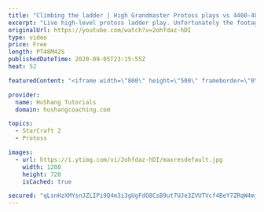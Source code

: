 ```yaml
---
title: "Climbing the ladder | High Grandmaster Protoss plays vs 4400-4800 players"
excerpt: "Live high-level protoss ladder play. Unfortunately the footage came out quite choppy at some points and I was considering just not posting today, but I will post it anyways in case a few of you want to watch still. I'm trying to figure out what the cause of the lag is and hopefully I can get some cleaner"
originalUrl: https://youtube.com/watch?v=2ohfdaz-hDI
type: video
price: Free
length: PT48M42S
publishedDateTime: 2020-09-05T23:15:55Z
heat: 52

featuredContent: "<iframe width=\"800\" height=\"500\" frameborder=\"0\" src=\"https://www.youtube.com/embed/2ohfdaz-hDI\" allow=\"accelerometer; autoplay; encrypted-media; gyroscope; picture-in-picture\" allowfullscreen></iframe>"

provider:
  name: HuShang Tutorials
  domain: hushangcoaching.com

topics:
  - StarCraft 2
  - Protoss

images:
  - url: https://i.ytimg.com/vi/2ohfdaz-hDI/maxresdefault.jpg
    width: 1280
    height: 720
    isCached: true

secured: "qLsnHzXMYsnJZLIPi9Q4m3i3gUgFdO8CsB9ut7UJe3ZVUTVcf4BeY7ZRqW4mjdhHYi/O14qDD8mD45wVBv3szbdBvZ79sOFgJ6XYo4tGjF/E9CpmVMWiCn5owM5ZPoaWUlKfRvW3QiA6sMzidVSNPD6J1vCuAcDQ9Q8qHXIFcHyw+OgjbMGxKrsnfZuktrd7CtMLBb8HwvrKm00eydF6Q/kU3+gBaRFPTLeen6GGIMnrKBHYk27sgykDdPgiB4qBZAcwIGwnQASN2zUPTguSKSK5V/Cj8Oa0Ol122Z/+OdAYoybPv5kQNlrROu4ApKTCgMMr5gFj6C3h49/oZMjG8eg7sgRVHYcp3OmVUMXrwkI2wT6qZuAB8NYjelUFf7rTWq2UJjf+JnEfz4YqJce+Q9JL3z0DWAcwuo2m3p3v+no=;S2AMbDbBsbtAq/U86qJR7w=="
---
```


